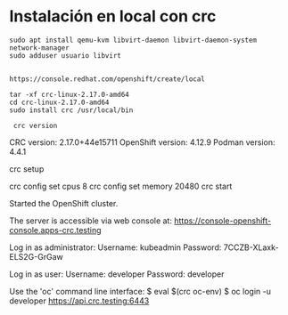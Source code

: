 # Instalación en local con crc

    sudo apt install qemu-kvm libvirt-daemon libvirt-daemon-system network-manager
    sudo adduser usuario libvirt


    https://console.redhat.com/openshift/create/local

    tar -xf crc-linux-2.17.0-amd64
    cd crc-linux-2.17.0-amd64
    sudo install crc /usr/local/bin

     crc version
CRC version: 2.17.0+44e15711
OpenShift version: 4.12.9
Podman version: 4.4.1



crc setup

crc config set cpus 8
crc config set memory 20480
crc start

Started the OpenShift cluster.

The server is accessible via web console at:
  https://console-openshift-console.apps-crc.testing

Log in as administrator:
  Username: kubeadmin
  Password: 7CCZB-XLaxk-ELS2G-GrGaw

Log in as user:
  Username: developer
  Password: developer

Use the 'oc' command line interface:
  $ eval $(crc oc-env)
  $ oc login -u developer https://api.crc.testing:6443
